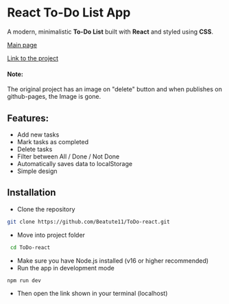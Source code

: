# React To-Do List App

A modern, minimalistic **To-Do List** built
with **React** and styled using **CSS**.

[Main page](public/img.png)

[Link to the project](https://beatute11.github.io/ToDo-react/)

#### Note:
The original project has an image on "delete" button and when publishes on github-pages, the Image is gone.

## Features:
- Add new tasks
- Mark tasks as completed
- Delete tasks
- Filter between All / Done / Not Done
- Automatically saves data to localStorage
- Simple design

## Installation

- Clone the repository
```bash
git clone https://github.com/Beatute11/ToDo-react.git
```
- Move into project folder
```bash
 cd ToDo-react
```
- Make sure you have Node.js installed (v16 or higher recommended)
- Run the app in development mode
```bash
npm run dev
```
- Then open the link shown in your terminal (localhost) 
